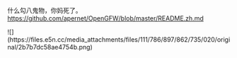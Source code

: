 <p>什么勾八鬼物，你妈死了。<br /><a href="https://github.com/apernet/OpenGFW/blob/master/README.zh.md" target="_blank" rel="nofollow noopener" translate="no"><span class="invisible">https://</span><span class="ellipsis">github.com/apernet/OpenGFW/blo</span><span class="invisible">b/master/README.zh.md</span></a></p>
![](https://files.e5n.cc/media_attachments/files/111/786/897/862/735/020/original/2b7b7dc58ae4754b.png)
